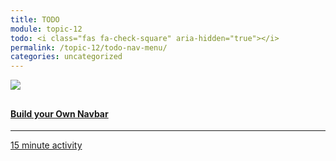 ```yaml
---
title: TODO
module: topic-12
todo: <i class="fas fa-check-square" aria-hidden="true"></i>
permalink: /topic-12/todo-nav-menu/
categories: uncategorized
---
```


<div class="row text-center">
  <div class="col-lg-4">
    <div class="bs-component">
      <div class="list-group">
        <a href="https://www.w3schools.com/css/css_navbar.asp" target="_blank" class="list-group-item">
          <img src="../../topic-09/img/hw-icon-w3schools.png" style="max-height: 100px; margin: auto; margin-bottom: 10px;" />
          <h4 class="list-group-item-heading">Build your Own Navbar</h4>
          <hr>
          <p class="list-group-item-text"><i class="fa fa-clock-o" aria-hidden="true"></i> 15 minute activity</p>
        </a>
      </div>
    </div>
  </div>
</div>